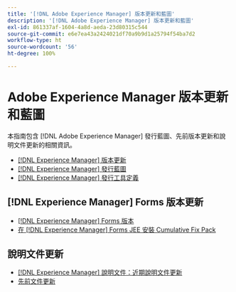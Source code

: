 ```yaml
---
title: '[!DNL Adobe Experience Manager] 版本更新和藍圖'
description: '[!DNL Adobe Experience Manager] 版本更新和藍圖'
exl-id: 861337af-1604-4a8d-aeda-23d80315c544
source-git-commit: e6e7ea43a2424021df70a9b9d1a25794f54ba7d2
workflow-type: ht
source-wordcount: '56'
ht-degree: 100%

---
```


# Adobe Experience Manager 版本更新和藍圖

本指南包含 [!DNL Adobe Experience Manager] 發行藍圖、先前版本更新和說明文件更新的相關資訊。

* [[!DNL Experience Manager] 版本更新](aem-releases-updates.md)
* [[!DNL Experience Manager] 發行藍圖](update-releases-roadmap.md)
* [[!DNL Experience Manager] 發行工具定義](update-release-vehicle-definitions.md)

## [!DNL Experience Manager] Forms 版本更新

* [[!DNL Experience Manager] Forms 版本](aem-forms-releases.md)
* [在 [!DNL Experience Manager] Forms JEE 安裝 Cumulative Fix Pack](install-cfp-aem-forms-jee.md)

## 說明文件更新

* [[!DNL Experience Manager] 說明文件：近期說明文件更新](documentation-updates.md)
* [先前文件更新](previous-documentation-updates.md)
